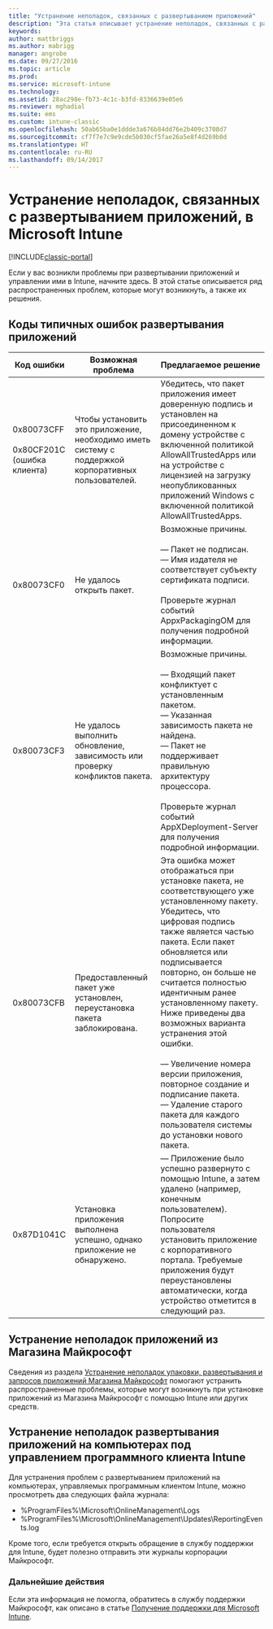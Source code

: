 ```yaml
---
title: "Устранение неполадок, связанных с развертыванием приложений"
description: "Эта статья описывает устранение неполадок, связанных с развертыванием приложений, с помощью Microsoft Intune."
keywords: 
author: mattbriggs
ms.author: mabrigg
manager: angrobe
ms.date: 09/27/2016
ms.topic: article
ms.prod: 
ms.service: microsoft-intune
ms.technology: 
ms.assetid: 28ac298e-fb73-4c1c-b3fd-8336639e05e6
ms.reviewer: mghadial
ms.suite: ems
ms.custom: intune-classic
ms.openlocfilehash: 50ab65ba0e1ddde3a676b84dd76e2b409c3708d7
ms.sourcegitcommit: cf7f7e7c9e9cde5b030cf5fae26a5e8f4d269b0d
ms.translationtype: HT
ms.contentlocale: ru-RU
ms.lasthandoff: 09/14/2017
---
```

# <a name="troubleshoot-app-deployment-problems-in-microsoft-intune"></a>Устранение неполадок, связанных с развертыванием приложений, в Microsoft Intune

[!INCLUDE[classic-portal](../includes/classic-portal.md)]

Если у вас возникли проблемы при развертывании приложений и управлении ими в Intune, начните здесь. В этой статье описывается ряд распространенных проблем, которые могут возникнуть, а также их решения.

## <a name="common-app-deployment-error-codes"></a>Коды типичных ошибок развертывания приложений

|Код ошибки|Возможная проблема|Предлагаемое решение|
|--------------|--------------------|------------------------|
|0x80073CFF<br /><br />0x80CF201C (ошибка клиента)|Чтобы установить это приложение, необходимо иметь систему с поддержкой корпоративных пользователей.|Убедитесь, что пакет приложения имеет доверенную подпись и установлен на присоединенном к домену устройстве с включенной политикой AllowAllTrustedApps или на устройстве с лицензией на загрузку неопубликованных приложений Windows с включенной политикой AllowAllTrustedApps.|
|0x80073CF0|Не удалось открыть пакет.|Возможные причины.<br /><br />— Пакет не подписан.<br />— Имя издателя не соответствует субъекту сертификата подписи.<br /><br />Проверьте журнал событий AppxPackagingOM для получения подробной информации.|
|0x80073CF3|Не удалось выполнить обновление, зависимость или проверку конфликтов пакета.|Возможные причины.<br /><br />— Входящий пакет конфликтует с установленным пакетом.<br />— Указанная зависимость пакета не найдена.<br />— Пакет не поддерживает правильную архитектуру процессора.<br /><br />Проверьте журнал событий AppXDeployment-Server для получения подробной информации.|
|0x80073CFB|Предоставленный пакет уже установлен, переустановка пакета заблокирована.|Эта ошибка может отображаться при установке пакета, не соответствующего уже установленному пакету. Убедитесь, что цифровая подпись также является частью пакета. Если пакет обновляется или подписывается повторно, он больше не считается полностью идентичным ранее установленному пакету. Ниже приведены два возможных варианта устранения этой ошибки.<br /><br />— Увеличение номера версии приложения, повторное создание и подписание пакета.<br />— Удаление старого пакета для каждого пользователя системы до установки нового пакета.|
|0x87D1041C|Установка приложения выполнена успешно, однако приложение не обнаружено.|— Приложение было успешно развернуто с помощью Intune, а затем удалено (например, конечным пользователем). Попросите пользователя установить приложение с корпоративного портала. Требуемые приложения будут переустановлены автоматически, когда устройство отметится в следующий раз.|

## <a name="troubleshooting-apps-from-the-microsoft-store"></a>Устранение неполадок приложений из Магазина Майкрософт

Сведения из раздела [Устранение неполадок упаковки, развертывания и запросов приложений Магазина Майкрософт](https://msdn.microsoft.com/library/windows/desktop/hh973484.aspx) помогают устранить распространенные проблемы, которые могут возникнуть при установке приложений из Магазина Майкрософт с помощью Intune или других средств.

## <a name="troubleshooting-app-deployment-to-pcs-managed-by-the-intune-software-client"></a>Устранение неполадок развертывания приложений на компьютерах под управлением программного клиента Intune
Для устранения проблем с развертыванием приложений на компьютерах, управляемых программным клиентом Intune, можно просмотреть два следующих файла журнала:
- %ProgramFiles%\Microsoft\OnlineManagement\Logs
- %ProgramFiles%\Microsoft\OnlineManagement\Updates\ReportingEvents.log

Кроме того, если требуется открыть обращение в службу поддержки для Intune, будет полезно отправить эти журналы корпорации Майкрософт.


### <a name="next-steps"></a>Дальнейшие действия
Если эта информация не помогла, обратитесь в службу поддержки Майкрософт, как описано в статье [Получение поддержки для Microsoft Intune](how-to-get-support-for-microsoft-intune.md).
